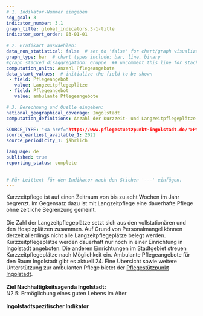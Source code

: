 ```yaml
---
# 1. Indikator-Nummer eingeben 
sdg_goal: 3 
indicator_number: 3.1
graph_title: global_indicators.3-1-title
indicator_sort_order: 03-01-01
 
# 2. Grafikart auswaehlen: 
data_non_statistical: false  # set to 'false' for chart/graph visualization 
graph_type: bar  # chart types include: bar, line, binary 
#graph_stacked_disaggregation: Gruppe  ## uncomment this line for stacked bars. eplace 'Geschlecht' with the field of aggregation. 
computation_units: Anzahl Pflegeangebote 
data_start_values:  # initialize the field to be shown  
 - field: Pflegeangebot
   value: Langzeitpflegeplätze
 - field: Pflegeangebot
   value: ambulante Pflegeangebote

# 3. Berechnung und Quelle eingeben: 
national_geographical_coverage: Ingolstadt 
computation_definitions: Anzahl der Kurzzeit- und Langzeitpflegeplätze sowie ambulante Pflegeangebote

SOURCE_TYPE: "<a href="https://www.pflegestuetzpunkt-ingolstadt.de/">Pflegestützpunkt Ingolstadt</a>, Gesundheitsamt Ingolstadt"  # data source  
source_earliest_available_1: 2021
source_periodicity_1: jährlich

language: de   
published: true 
reporting_status: complete
 
 
# Für Leittext für den Indikator nach den Stichen '---' einfügen. 
---
```

Kurzzeitpflege ist auf einen Zeitraum von bis zu acht Wochen im Jahr begrenzt. Im Gegensatz dazu ist mit Langzeitpflege eine dauerhafte Pflege ohne zeitliche Begrenzung gemeint. <br>
<br>
Die Zahl der Langzeitpflegeplätze setzt sich aus den vollstationären und den Hospizplätzen zusammen. Auf Grund von Personalmangel können derzeit allerdings nicht alle Langzeitpflegeplätze belegt werden. Kurzzeitpflegeplätze werden dauerhaft nur noch in einer Einrichtung in Ingolstadt angeboten. Die anderen Einrichtungen im Stadtgebiet streuen Kurzzeitpflegeplätze nach Möglichkeit ein. Ambulante Pflegeangebote für den Raum Ingolstadt gibt es aktuell 24. Eine Übersicht sowie weitere Unterstützung zur ambulanten Pflege bietet der <a href="https://www.pflegestuetzpunkt-ingolstadt.de/">Pflegestützpunkt Ingolstadt</a>.<br>
<br>
<b>Ziel Nachhaltigkeitsagenda Ingolstadt:</b><br>
N2.5: Ermöglichung eines guten Lebens im Alter<br>
<br>
<b>Ingolstadtspezifischer Indikator</b>

